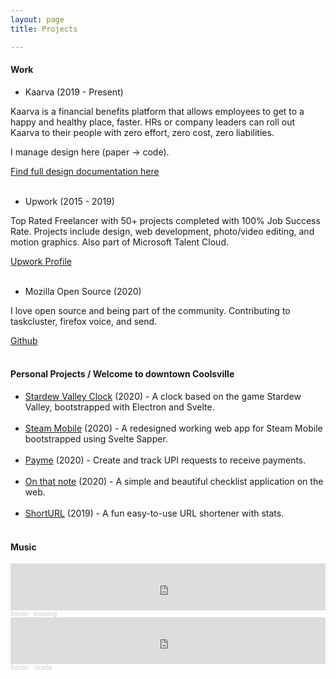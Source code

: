 ```yaml
---
layout: page
title: Projects

---
```

#### Work

* Kaarva (2019 - Present)

Kaarva is a financial benefits platform that allows employees to get to a happy and healthy place, faster. HRs or company leaders can roll out Kaarva to their people with zero effort, zero cost, zero liabilities.

I manage design here (paper → code).

[Find full design documentation here](https://kaarvadesign.now.sh/)  
<br>

* Upwork (2015 - 2019)

Top Rated Freelancer with 50+ projects completed with 100% Job Success Rate. Projects include design, web development, photo/video editing, and motion graphics. Also part of Microsoft Talent Cloud.

[Upwork Profile](https://www.upwork.com/freelancers/~019a529e93d0125d71)  
<br>

* Mozilla Open Source (2020)

I love open source and being part of the community. Contributing to taskcluster, firefox voice, and send.

[Github](https://www.github.com/rohanharikr)
<br>
<br>

#### Personal Projects / Welcome to downtown Coolsville

* [Stardew Valley Clock](https://github.com/rohanharikr/StardewValleyClock) (2020) - A clock based on the game Stardew Valley, bootstrapped with Electron and Svelte.  
  <br>
* [Steam Mobile](https://steammobile.now.sh/) (2020) - A redesigned working web app for Steam Mobile bootstrapped using Svelte Sapper.  
  <br>
* [Payme](https://paymefromkaarva.imfast.io/) (2020) - Create and track UPI requests to receive payments.  
  <br>
* [On that note](https://rohanharikr.github.io/onthatnote/) (2020) - A simple and beautiful checklist application on the web.  
  <br>
* [ShortURL](https://rohanharikr.github.io/short-url/templates/index.html) (2019) - A fun easy-to-use URL shortener with stats.  
  <br>

#### Music

<iframe width="100%" height="75" scrolling="no" frameborder="no" allow="autoplay" src="https://w.soundcloud.com/player/?url=https%3A//api.soundcloud.com/tracks/846670150&color=%23000000&auto_play=false&hide_related=false&show_comments=true&show_user=true&show_reposts=false&show_teaser=true&visual=true"></iframe><div style="font-size: 10px; color: #cccccc;line-break: anywhere;word-break: normal;overflow: hidden;white-space: nowrap;text-overflow: ellipsis; font-family: Interstate,Lucida Grande,Lucida Sans Unicode,Lucida Sans,Garuda,Verdana,Tahoma,sans-serif;font-weight: 100;"><a href="https://soundcloud.com/stinkfiststinks" title="thoran" target="_blank" style="color: #cccccc; text-decoration: none;">thoran</a> · <a href="https://soundcloud.com/stinkfiststinks/knowing" title="knowing" target="_blank" style="color: #cccccc; text-decoration: none;">knowing</a></div>

<iframe width="100%" height="75" scrolling="no" frameborder="no" allow="autoplay" src="https://w.soundcloud.com/player/?url=https%3A//api.soundcloud.com/tracks/846678085&color=%23000000&auto_play=false&hide_related=false&show_comments=true&show_user=true&show_reposts=false&show_teaser=true&visual=true"></iframe><div style="font-size: 10px; color: #cccccc;line-break: anywhere;word-break: normal;overflow: hidden;white-space: nowrap;text-overflow: ellipsis; font-family: Interstate,Lucida Grande,Lucida Sans Unicode,Lucida Sans,Garuda,Verdana,Tahoma,sans-serif;font-weight: 100;"><a href="https://soundcloud.com/stinkfiststinks" title="thoran" target="_blank" style="color: #cccccc; text-decoration: none;">thoran</a> · <a href="https://soundcloud.com/stinkfiststinks/cicada" title="cicada" target="_blank" style="color: #cccccc; text-decoration: none;">cicada</a></div>